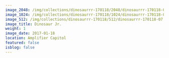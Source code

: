 ```yaml
---
image_2048: /img/collections/dinosaurrr-170118/2048/dinosaurrr-170118-07.jpg
image_1024: /img/collections/dinosaurrr-170118/1024/dinosaurrr-170118-07.jpg
image_512: /img/collections/dinosaurrr-170118/512/dinosaurrr-170118-07.jpg
image_title: Dinosaur Jr.
weight: 1
image_date: 2017-01-18
location: Amplifier Capitol
featured: false
isblog: false
---
```

